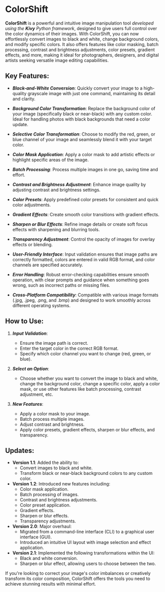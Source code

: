 # ColorShift

**ColorShift** is a powerful and intuitive image manipulation tool *developed using the **Kivy** Python framework*, designed to give users full control over the color dynamics of their images. With ColorShift, you can now effortlessly convert images to black and white, change background colors, and modify specific colors. It also offers features like color masking, batch processing, contrast and brightness adjustments, color presets, gradient effects, and more, making it ideal for photographers, designers, and digital artists seeking versatile image editing capabilities.


## Key Features:
- ***Black-and-White Conversion***: Quickly convert your image to a high-quality grayscale image with just one command, maintaining its detail and clarity.
  
- ***Background Color Transformation***: Replace the background color of your image (specifically black or near-black) with any custom color. Ideal for handling photos with black backgrounds that need a color update.

- ***Selective Color Transformation***: Choose to modify the red, green, or blue channel of your image and seamlessly blend it with your target color.

- ***Color Mask Application***: Apply a color mask to add artistic effects or highlight specific areas of the image.

- ***Batch Processing***: Process multiple images in one go, saving time and effort.

- ***Contrast and Brightness Adjustment***: Enhance image quality by adjusting contrast and brightness settings.

- ***Color Presets***: Apply predefined color presets for consistent and quick color adjustments.

- ***Gradient Effects***: Create smooth color transitions with gradient effects.

- ***Sharpen or Blur Effects***: Refine image details or create soft focus effects with sharpening and blurring tools.

- ***Transparency Adjustment***: Control the opacity of images for overlay effects or blending.

- ***User-Friendly Interface***: Input validation ensures that image paths are correctly formatted, colors are entered in valid RGB format, and color channels are specified accurately.

- ***Error Handling***: Robust error-checking capabilities ensure smooth operation, with clear prompts and guidance when something goes wrong, such as incorrect paths or missing files.

- ***Cross-Platform Compatibility***: Compatible with various image formats (.jpg, .jpeg, .png, and .bmp) and designed to work smoothly across different operating systems.

## How to Use:
1. ***Input Validation***:
    - Ensure the image path is correct.
    - Enter the target color in the correct RGB format.
    - Specify which color channel you want to change (red, green, or blue).

2. ***Select an Option***:
    - Choose whether you want to convert the image to black and white, change the background color, change a specific color, apply a color mask, or use other features like batch processing, contrast adjustment, etc.

3. ***New Features***:
    - Apply a color mask to your image.
    - Batch process multiple images.
    - Adjust contrast and brightness.
    - Apply color presets, gradient effects, sharpen or blur effects, and transparency.

## Updates:
- **Version 1.1**: Added the ability to:
    - Convert images to black and white.
    - Transform black or near-black background colors to any custom color.
- **Version 1.2**: Introduced new features including:
    - Color mask application.
    - Batch processing of images.
    - Contrast and brightness adjustments.
    - Color preset application.
    - Gradient effects.
    - Sharpen or blur effects.
    - Transparency adjustments.
- **Version 2.0**: Major overhaul:
    - Migrated from a command-line interface (CLI) to a graphical user interface (GUI).
    - Introduced an intuitive UI layout with image selection and effect application.
- **Version 2.1**: Implemented the following transformations within the UI:
    - Black and white conversion.
    - Sharpen or blur effect, allowing users to choose between the two.

If you're looking to correct your image's color imbalances or creatively transform its color composition, ColorShift offers the tools you need to achieve stunning results with minimal effort.
